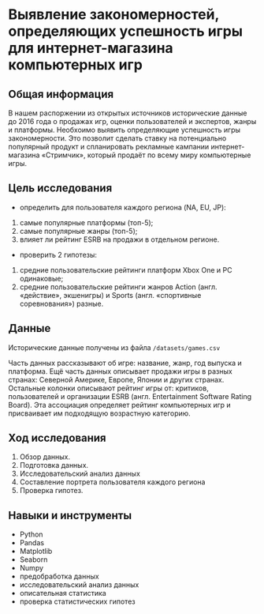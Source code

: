 # Выявление закономерностей, определяющих успешность игры для интернет-магазина компьютерных игр

## Общая информация

В нашем распоржении из открытых источников исторические данные до 2016 года о продажах игр, оценки пользователей и экспертов, жанры и платформы. Необхоимо выявить определяющие успешность игры закономерности. Это позволит сделать ставку на потенциально популярный продукт и спланировать рекламные кампании интернет-магазина «Стримчик», который продаёт по всему миру компьютерные игры.

## Цель исследования

- определить для пользователя каждого региона (NA, EU, JP):
1. самые популярные платформы (топ-5);
2. самые популярные жанры (топ-5);
3. влияет ли рейтинг ESRB на продажи в отдельном регионе.
- проверить 2 гипотезы:
1. средние пользовательские рейтинги платформ Xbox One и PC одинаковые;
2. средние пользовательские рейтинги жанров Action (англ. «действие», экшенигры) и Sports (англ. «спортивные соревнования») разные.

## Данные

Исторические данные получены из файла `/datasets/games.csv`

Часть данных рассказывают об игре: название, жанр, год выпуска и платформа. Ещё часть данных описывает продажи игры в разных странах: Северной Америке, Европе, Японии и других странах. Остальные колонки описывают рейтинг игры от: критиков, пользователей и организации ESRB (англ. Entertainment Software Rating Board). Эта ассоциация определяет рейтинг компьютерных игр и присваивает им подходящую возрастную категорию.

## Ход исследования
   1. Обзор данных.
   2. Подготовка данных.
   3. Исследовательский анализ данных
   4. Составление портрета пользователя каждого региона
   5. Проверка гипотез.

## Навыки и инструменты
* Python
* Pandas
* Matplotlib
* Seaborn
* Numpy
* предобработка данных
* исследовательский анализ данных
* описательная статистика
* проверка статистических гипотез